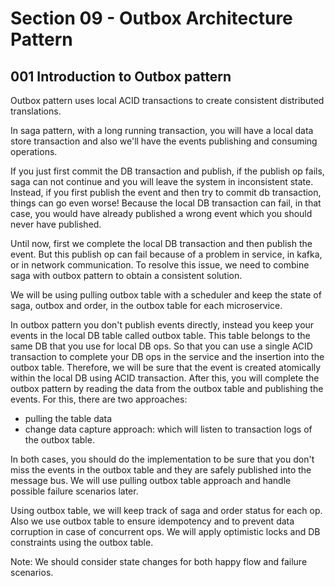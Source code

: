 # Section 09 - Outbox Architecture Pattern

## 001 Introduction to Outbox pattern
Outbox pattern uses local ACID transactions to create consistent distributed translations.

In saga pattern, with a long running transaction, you will have a local data store transaction and also we'll have the events publishing and
consuming operations.

If you just first commit the DB transaction and publish, if the publish op fails, saga can not continue and you will leave the
system in inconsistent state. Instead, if you first publish the event and then try to commit db transaction, things can
go even worse! Because the local DB transaction can fail, in that case, you would have already published a wrong event which 
you should never have published. 

Until now, first we complete the local DB transaction and then publish the event. But this publish op can fail because of a problem in
service, in kafka, or in network communication. To resolve this issue, we need to combine saga with outbox pattern to obtain a consistent
solution.

We will be using pulling outbox table with a scheduler and keep the state of saga, outbox and order, in the outbox table for each
microservice.

In outbox pattern you don't publish events directly, instead you keep your events in the local DB table called outbox table.
This table belongs to the same DB that you use for local DB ops. So that you can use a single ACID transaction to complete your DB ops in
the service and the insertion into the outbox table. Therefore, we will be sure that the event is created atomically within 
the local DB using ACID transaction. After this, you will complete the outbox pattern by reading the data from the outbox table and
publishing the events. For this, there are two approaches:
- pulling the table data
- change data capture approach: which will listen to transaction logs of the outbox table.

In both cases, you should do the implementation to be sure that you don't miss the events in the outbox table and they are safely
published into the message bus. We will use pulling outbox table approach and handle possible failure scenarios later.

Using outbox table, we will keep track of saga and order status for each op. Also we use outbox table to ensure idempotency and 
to prevent data corruption in case of concurrent ops. We will apply optimistic locks and DB constraints using the outbox table.

Note: We should consider state changes for both happy flow and failure scenarios.